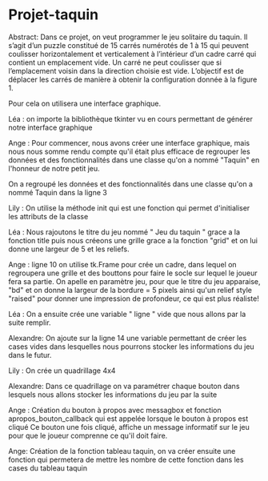 # Projet-taquin
Abstract:
Dans ce projet, on veut programmer le jeu solitaire du taquin.
Il s’agit d’un puzzle constitué de 15 carrés numérotés de 1 à 15 qui peuvent coulisser horizontalement et verticalement à l’intérieur d’un cadre carré
qui contient un emplacement vide. Un carré ne peut coulisser que si l’emplacement voisin dans la direction choisie est vide.
L’objectif est de déplacer les carrés de manière à obtenir la configuration donnée à la figure 1.

Pour cela on utilisera une interface graphique.

Léa : on importe la bibliothèque tkinter vu en cours permettant de générer notre interface graphique

Ange : Pour commencer, nous avons créer une interface graphique, mais nous nous somme rendu compte qu'il était plus efficace de regrouper les données et des fonctionnalités dans une classe qu'on a nommé "Taquin" en l'honneur de notre petit jeu.

On a regroupé les données et des fonctionnalités dans une classe qu'on a nommé Taquin dans la ligne 3

Lily : On utilise la méthode init qui est une fonction qui permet d'initialiser les attributs de la classe

Léa : Nous rajoutons le titre du jeu nommé " Jeu du taquin " grace a la fonction title puis nous créeons une grille grace a la fonction "grid" et on lui donne une largeur de 5 et les reliefs.

Ange : ligne 10 on utilise tk.Frame pour crée un cadre, dans lequel on regroupera une grille et des bouttons pour faire le socle sur lequel le joueur fera sa partie.
On apelle en paramètre jeu, pour que le titre du jeu apparaise, "bd" et on donne la largeur de la bordure = 5 pixels ainsi qu'un relief style "raised" pour donner une impression de profondeur, ce qui est plus réaliste!

Léa : On a ensuite crée une variable " ligne " vide que nous allons par la suite remplir.

Alexandre: On ajoute sur la ligne 14 une variable permettant de créer les cases vides dans lesquelles nous pourrons stocker les informations du jeu dans le futur.

Lily : On crée un quadrillage 4x4

Alexandre: Dans ce quadrillage on va paramétrer chaque bouton dans lesquels nous allons stocker les informations du jeu par la suite

Ange : Création du bouton à propos avec messagbox et fonction apropos_bouton_callback qui est appelée lorsque le bouton à propos est cliqué
Ce bouton une fois cliqué, affiche un message informatif sur le jeu pour que le joueur comprenne ce qu'il doit faire.

Ange: Création de la fonction tableau taquin, on va créer ensuite une fonction qui permetera de mettre les nombre de cette fonction dans les cases du tableau taquin